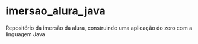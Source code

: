# imersao_alura_java
Repositório da imersão da alura, construindo uma aplicação do zero com a linguagem Java
